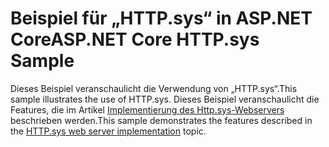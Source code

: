 # <a name="aspnet-core-httpsys-sample"></a><span data-ttu-id="7a72c-101">Beispiel für „HTTP.sys“ in ASP.NET Core</span><span class="sxs-lookup"><span data-stu-id="7a72c-101">ASP.NET Core HTTP.sys Sample</span></span>

<span data-ttu-id="7a72c-102">Dieses Beispiel veranschaulicht die Verwendung von „HTTP.sys“.</span><span class="sxs-lookup"><span data-stu-id="7a72c-102">This sample illustrates the use of HTTP.sys.</span></span> <span data-ttu-id="7a72c-103">Dieses Beispiel veranschaulicht die Features, die im Artikel [Implementierung des Http.sys-Webservers](https://docs.microsoft.com/aspnet/core/fundamentals/servers/httpsys) beschrieben werden.</span><span class="sxs-lookup"><span data-stu-id="7a72c-103">This sample demonstrates the features described in the [HTTP.sys web server implementation](https://docs.microsoft.com/aspnet/core/fundamentals/servers/httpsys) topic.</span></span>
